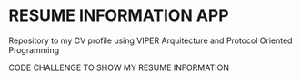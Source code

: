 # RESUME INFORMATION APP
Repository to my CV profile using VIPER Arquitecture and Protocol Oriented Programming


CODE CHALLENGE TO SHOW MY RESUME INFORMATION
